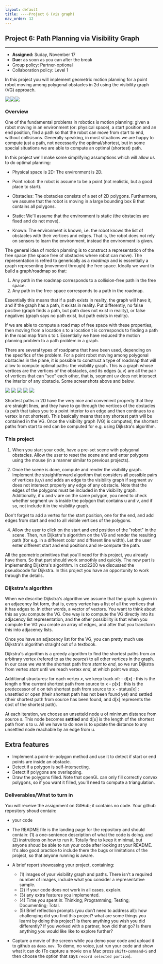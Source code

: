 ```yaml
---
layout: default 
title: ----Project 6 (vis graph)
nav_order: 12
---
```




## Project 6:  Path Planning via Visibility Graph


*** 
* __Assigned:__ Suday, November 17
* __Due:__  as soon as you can after the break
* Group policy: Partner-optional 
* Collaboration policy: Level 1
 


In this project you will implement geometric motion planning for a point robot
moving among polygonal obstacles in 2d  using the visibility
graph (VG) approach.

![](jason1.png)![](jason2.png)![](jason3.png)


### Overview

One of the fundamental problems in robotics is motion planning: given
a robot moving in an environment (or: physical space), a start position
and an end position, find a path so that the robot can
move from start to end, without collisisons. Generally speaking, in
most situations we are happy to compute just a path, not necessarily
the optimal/shortest, but in some special situations we are able to compute
an optimal (shortest) path.

In this project we'll make some simplifying assumptions which will allow us to do optimal planning:

 - Physical space is 2D: The environment is 2D. 

 - Point robot: the robot is assume to be a point (not realistic, but a good place to start).
  
 - Obstacles: The obstacles consists of a set of 2D  polygons. Furthermore, we assume that
   the robot is moving in a large bounding box B that contains all
   polygons.

- Static: We'll assume that the environment is static (the obstacles
  are fixed and do not move).

- Known: The environment is known, i.e. the robot knows the list of
  obstacles with their vertices and edges. That is, the robot does not
  rely on sensors to learn the environment, instead the environment is
  given.


The general idea of motion planning is to construct a representation
of the free space (the space free of obstacles where 
robot can move).  The representation is refred to generically as a _roadmap_ and is
essentially a graph representing (movement through) the free space. Ideally we want to build a
graph/roadmap so that:

1. Any path in the roadmap corresponds to a collision-free path in the free space.
2. Any path in the free-space corresponds to a path in the roadmap.

Essentially this means that if a path exists in reality, the graph will have it, and if the graph has a path, it exists in reality.  Put differently, no false positive (graph finds a path, but path does not exist in reality), or false negatives (graph says no path exist, but path exists in reality). 

If we are able to compute a road map of free space with these
properties, then moving  from a location s to a location t is corresponds to finding a path in the road map
from s to t.  Essentially we have reduced the motion
planning problem to a path problem in a graph.

There are several types of roadpams that have been used, depending on
the specifics of the problem.  For a point robot moving among
polygonal obstacles in the plane, it is possible to construct a type
of roadmap that will allow to compute optimal paths: the visibility
graph.  This is a graph whose vertices are the vertices of the
obstacles, and its edges (u,v) are all the pair of vertices that can
"see" each other, that is, segment uv does not intersect the interior
of any obstacle. Some screenshots above and below.

![](vg10.png) ![](vg11.png) ![](vg12.png) ![](vg13.png) ![](vg4.png)

Shortest paths in 2D have the very nice and convenient property that
they are straight lines, and they have to go through the vertices of
the obstacles (a path that takes you to a point interior to an edge and then continues to a vertex is not shortest). This basically means that any shortest path will be
contained in the VG. Once the visibility graph (VG) is computed, the
shortest paths from start to end can be computed for e.g. using
Dijkstra's algorithm.


### This project


1. When you start your code, have a pre-set scene with polygonal
obstacles.  Allow the user to reset the scene and and enter polygons
using the mouse (in a manner similar to previous projects).  


2. Once the scene is done, compute and render the visibility graph. Implement the straightforward algorithm that considers all possible pairs of vertices (u,v) and adds an edge to the visibility graph if segment uv does not intersect properly any edge of any obstacle. Note that the edges of the polygons must be included in the visibility graph. Additionally, if u and v are on the same polygon,  you need to check whether segment uv  is inside the polygon that contains u and v, and if so, not include it in the visibility graph.

Don't forget to add a vertex for the start position, one for the end, and add edges  from start and end to all visible vertices of the polygons. 


4. Allow the user to click on the start and end position of the
"robot" in the scene. Then, run Dijkstra's algorithm on the VG and
render the resulting path (for e.g. in a different color and different
line width). Let the user enter different start and end positions and re-compute the path. 


All the geometric primitives that you'll need for this project, you 
already have them.  So that part should work smoothly and quickly. The new part
is implementing Dijsktra's algorithm. In csci2200 we discussed the
pseudocode for Dijkstra. In this project you have an opportunity to
work through  the details.


### Dijkstra's algorithm 

When we describe Dijkstra's algorithm  we  assume that the graph is given  in an
adjacency list form, that is, every vertex has a list of all the vertices that it has edges to. In other words, a vector of vectors.   You want to think about this as you compute the VG. One way is to compute the VG directly into its adjacency list representation, and the other possibility is that when you compute the VG you create an array of edges, and after that you transform this into adjacency lists. 

Once you have an adjacency list for the VG,  you can pretty much use Dijkstra's algorithm straight out of a textbook.

Dijkstra's algorithm is a greedy algorithm to find the shortest paths from an arbitrary vertex (refered to as the _source_) to all other vertices in the graph. In our case we want the shortest path from _start_ to _end_, so we run Dijkstra from vertex _start_ until we reach vertex _end_, at which point we stop. 

Additional structures: for each vertex _x_, we keep track of: 
	- d[x] : this is the length o fthe current shortest path from source to x
 	- p[x] : this is the predecessor of x on teh shortest path from source to x
	- status[x] : unsettled or open (their shortest path has not been found yet) and settled (their shortest path from source has been found, and d[x] represents the cost of the shortest path). 
 
At each iteration,  we choose  an unsetteld node u of minimum distance from source s. This node becomes __settled__ and d[u] is the  length of the shortest path from s to u. All we have to do now is to update the distance to any unsettled node reachable by an edge from u. 


## Extra features


* Implement a point-in-polygon method and use it to detect if start or
  end points are inside an obstacle.
* Detect if a polygon is self-intersecting.
* Detect if polygons are overlapping.
* Draw the polygons filled. Note that openGL can only fill correctly
  convex polygons, so if you want it filled, you'll need to compute a
  triangulation.




### Deliverables/What to turn in

You will receive the assignment on GitHub; it contains no code. Your github repository shoud contain:

* your code 

* The README file is the landing page for the repository and should
contain: (1) a one-sentence description of what the code is doing. and
(2) instrutions on how to run it. Totally fine to keep it minimal, but
anyone shoud be able to run your code after looking at your
README. It's also good practice to include there the bugs or
limitations of the project, so that anyone running is aware.

* A brief report showcasing your project, containing:
	* (1) images of your visibility graph and paths.  There isn't a required number of images, include what you consider a representative sample. 
	* (2) if your code does not work in all cases, explain.
	* (3) any extra features you implemented.
	* (4) Time you spent in: Thinking; Programming; Testing; Documenting; Total.
	* (5) Brief reflection prompts (you don’t need to address all): how
challenging did you find this project? what are some things you learnt
by doing this project? Is there anything you wish you did differently?
If you worked with a partner, how did that go? Is there anything you would like  like to
explore further?

* Capture a movie of the screen while you demo your code and upload it
  to github as `demo.mov`. To demo, no voice, just run your code and
  show what it can do (To capture a movie on a Mac press
  `shift+command+5` and then choose the option that says `record
  selected portion`).




